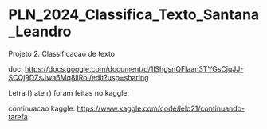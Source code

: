# PLN_2024_Classifica_Texto_Santana_Leandro
Projeto 2. Classificacao de texto


doc: https://docs.google.com/document/d/1lShgsnQFlaan3TYGsCjqJJ-SCQj9DZsJwa6Mq8liRoI/edit?usp=sharing

Letra f) ate r) foram feitas no kaggle:


continuacao kaggle: https://www.kaggle.com/code/leld21/continuando-tarefa
